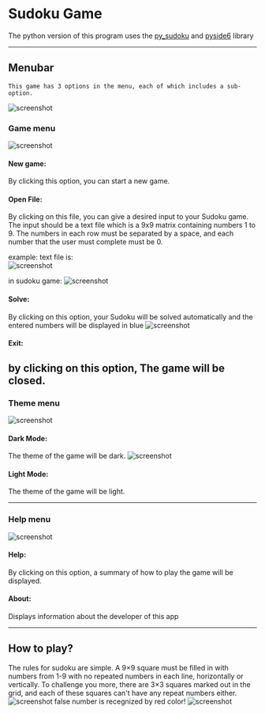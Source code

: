 # Sudoku Game
    
The python version of this program uses the [py_sudoku](https://github.com/jeffsieu/py-sudoku) and [pyside6](http://wiki.qt.io/Qt_for_Python) library

---
## Menubar

    This game has 3 options in the menu, each of which includes a sub-option.
![screenshot](Sudoku.jpg)


### Game menu
![screenshot](menu_game.jpg)
#### New game: 
By clicking this option, you can start a new game.
#### Open File: 
By clicking on this file, you can give a desired input to your Sudoku game. The input should be a text file which is a 9x9 matrix containing numbers 1 to 9. The numbers in each row must be separated by a space, and each number that the user must complete must be 0.
    
example:  text file is:  
![screenshot](input_txt.jpg)

in sudoku game:
![screenshot](inputfile.jpg)


#### Solve: 
By clicking on this option, your Sudoku will be solved automatically and the entered numbers will be displayed in blue
![screenshot](solve.jpg)

#### Exit: 
by clicking on this option, The game will be closed.
---

### Theme menu
![screenshot](menu_theme.jpg)
#### Dark Mode: 
The theme of the game will be dark.
![screenshot](dark_mode.jpg)
#### Light Mode: 
The theme of the game will be light.


---
### Help menu
![screenshot](menu_help.jpg)
#### Help: 
By clicking on this option, a summary of how to play the game will be displayed.
#### About: 
Displays information about the developer of this app

---
## How to play?
The rules for sudoku are simple. A 9×9 square must be filled in with numbers from 1-9 with no repeated numbers in each line, horizontally or vertically. To challenge you more, there are 3×3 squares marked out in the grid, and each of these squares can't have any repeat numbers either.
![screenshot](deviding.jpg)
false number is recegnized by red color!
![screenshot](false_number.jpg)




